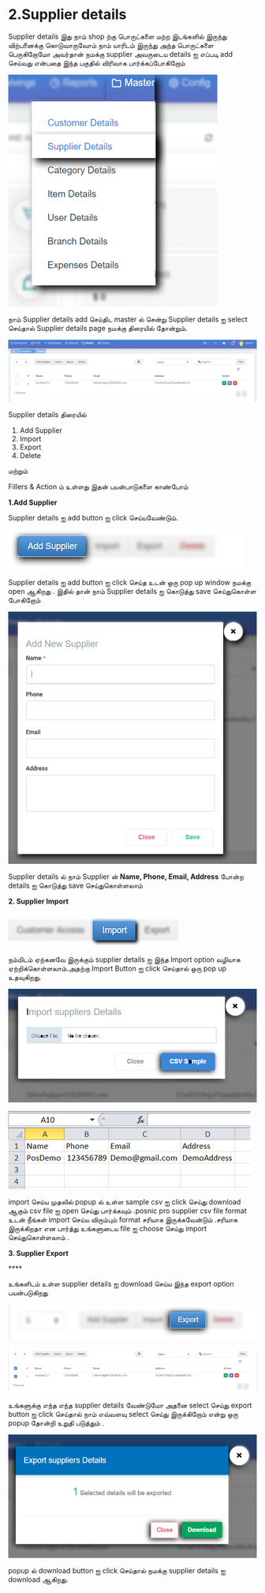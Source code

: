 # 2.Supplier details

Supplier details இது நாம் shop ற்கு பொருட்களை மற்ற இடங்களில் இருந்து விற்பனைக்கு கொடுவாருவோம் நாம் யாரிடம் இருந்து அந்த பொருட்களை பெருகிறோமோ அவர்தான் நமக்கு supplier அவருடைய details ஐ எப்படி add செய்வது என்பதை இந்த பகுதில் விரிவாக பார்க்கப்போகிறோம்

![](../.gitbook/assets/supplier-details.png)

நாம் Supplier details add செய்திட master ல் சென்று Supplier details ஐ select செய்தால் Supplier details page நமக்கு திரையில் தோன்றும்.

![](../.gitbook/assets/suppler-screen.png)

Supplier details திரையில்

1. Add Supplier 
2. Import
3. Export
4. Delete        

மற்றும்

Fillers & Action ம் உள்ளது இதன் பயன்பாடுகளை காண்போம்

**1.Add Supplier**

Supplier details ஐ add button ஐ click செய்யவேண்டும்.

![](../.gitbook/assets/add-suplier.png)

Supplier details ஐ add button ஐ click செய்த உடன் ஒரு pop up window நமக்கு open ஆகிறது . இதில் தான் நாம் Supplier details ஐ கொடுத்து save செய்துகொள்ள போகிறோம்

![](../.gitbook/assets/suppiler-details-pop-up.png)

Supplier details ல் நாம் Supplier ன் **Name, Phone, Email, Address** போன்ற details ஐ கொடுத்து save செய்துகொள்ளலாம்

**2. Supplier Import** 

![](../.gitbook/assets/customer-import%20%281%29.png)

நம்மிடம் ஏற்கனவே இருக்கும் supplier details ஐ இந்த Import option வழியாக ஏற்றிக்கொள்ளலாம்.அதற்கு Import Button ஐ click செய்தால் ஒரு pop up உதவுகிறது.

![](../.gitbook/assets/import-supplier-pop-up.png)

![](../.gitbook/assets/supplier-csv-formet.png)

import செய்ய முதலில் popup ல் உள்ள sample csv ஐ click செய்து download ஆகும் csv file ஐ open செய்து பார்க்கவும் .posnic pro supplier csv file format உடன் நீங்கள் import செய்ய விரும்பும் format சரியாக இருக்கவேன்டும் .சரியாக இருக்கிறதா என பார்த்து உங்களுடைய file ஐ choose செய்து import செய்துகொள்ளலாம் .

**3. Supplier Export**

\*\*\*\*

உங்களிடம் உள்ள supplier details ஐ download செய்ய இந்த export option பயன்படுகிறது

![](../.gitbook/assets/supplier-export.png)

![](../.gitbook/assets/model-export-suppiler.png)

உங்களுக்கு எந்த எந்த supplier details வேண்டுமோ அதனை select செய்து export button ஐ click செய்தால் நாம் எவ்வளவு select செய்து இருக்கிறோம் என்று ஒரு popup தோன்றி உறுதி படுத்தும் .

![](../.gitbook/assets/supplier-export-conformaation.png)

popup ல் download button ஐ click செய்தால் நமக்கு supplier details ஐ download ஆகிறது.

